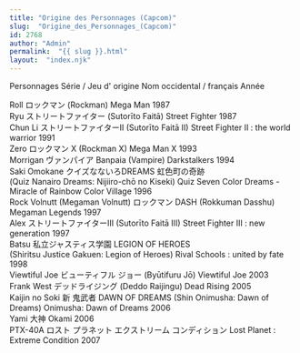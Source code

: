 ```yaml
---
title: "Origine des Personnages (Capcom)"
slug:  "Origine_des_Personnages_(Capcom)"
id: 2768
author: "Admin"
permalink:  "{{ slug }}.html"
layout:  "index.njk"
---
```


Personnages Série / Jeu d' origine Nom occidental / français Année  
  
Roll ロックマン (Rockman) Mega Man 1987  
Ryu ストリートファイター (Sutorīto Faitā) Street Fighter 1987  
Chun Li ストリートファイターⅡ (Sutorīto Faitā II) Street Fighter II :
the world warrior 1991  
Zero ロックマン X (Rockman X) Mega Man X 1993  
Morrigan ヴァンパイア Banpaia (Vampire) Darkstalkers 1994  
Saki Omokane クイズなないろDREAMS 虹色町の奇跡  
(Quiz Nanairo Dreams: Nijiiro-chō no Kiseki) Quiz Seven Color Dreams -
Miracle of Rainbow Color Village 1996  
Rock Volnutt (Megaman Volnutt) ロックマン DASH (Rokkuman Dasshu) Megaman
Legends 1997  
Alex ストリートファイターⅢ (Sutorīto Faitā III) Street Fighter III : new
generation 1997  
Batsu 私立ジャスティス学園 LEGION OF HEROES  
(Shiritsu Justice Gakuen: Legion of Heroes) Rival Schools : united by
fate 1998  
Viewtiful Joe ビューティフル ジョー (Byūtifuru Jō) Viewtiful Joe 2003  
Frank West デッドライジング (Deddo Raijingu) Dead Rising 2005  
Kaijin no Soki 新 鬼武者 DAWN OF DREAMS (Shin Onimusha: Dawn of Dreams)
Onimusha: Dawn of Dreams 2006  
Yami 大神 Okami 2006  
PTX-40A ロスト プラネット エクストリーム コンディション Lost Planet :
Extreme Condition 2007  
